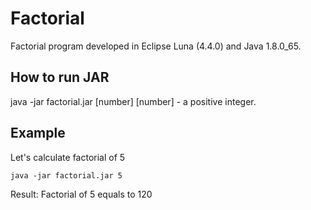 # Factorial
Factorial program developed in Eclipse Luna (4.4.0) and Java 1.8.0_65.

## How to run JAR
java -jar factorial.jar [number]
[number] - a positive integer.
## Example 
Let's calculate factorial of 5
```
java -jar factorial.jar 5
```
Result: Factorial of 5 equals to 120
